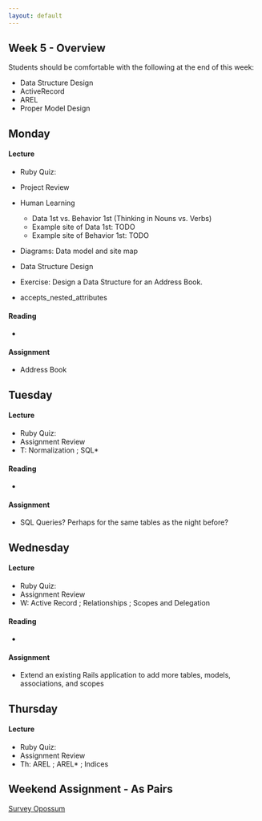 ```yaml
---
layout: default
---
```


## Week 5 - Overview

Students should be comfortable with the following at the end of this week:

* Data Structure Design
* ActiveRecord
* AREL
* Proper Model Design

## Monday

#### Lecture

* Ruby Quiz:
* Project Review
* Human Learning
  * Data 1st vs. Behavior 1st (Thinking in Nouns vs. Verbs)
  * Example site of Data 1st: TODO
  * Example site of Behavior 1st: TODO
* Diagrams: Data model and site map

* Data Structure Design
* Exercise: Design a Data Structure for an Address Book.
* accepts_nested_attributes

#### Reading

*

#### Assignment

* Address Book

## Tuesday

#### Lecture

* Ruby Quiz:
* Assignment Review
* T: Normalization ; SQL*

#### Reading

*

#### Assignment

* SQL Queries?  Perhaps for the same tables as the night before?

## Wednesday

#### Lecture

* Ruby Quiz:
* Assignment Review
* W: Active Record ; Relationships ; Scopes and Delegation

#### Reading

*

#### Assignment

* Extend an existing Rails application to add more tables, models, associations, and scopes

## Thursday

#### Lecture

* Ruby Quiz: 
* Assignment Review
* Th: AREL ; AREL* ; Indices

## Weekend Assignment - As Pairs

[Survey Opossum](https://github.com/tiyd-rails-2015-01/survey_opossum)
